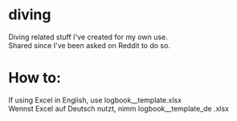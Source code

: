 # diving
Diving related stuff I've created for my own use.  
Shared since I've been asked on Reddit to do so.  
# How to:  
If using Excel in English, use logbook__template.xlsx  
Wennst Excel auf Deutsch nutzt, nimm logbook__template_de .xlsx
